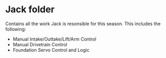 # Jack folder
Contains all the work Jack is resonsible for this season. This includes the following:
- Manual Intake/Outtake/Lift/Arm Control
- Manual Drivetrain Control
- Foundation Servo Control and Logic
